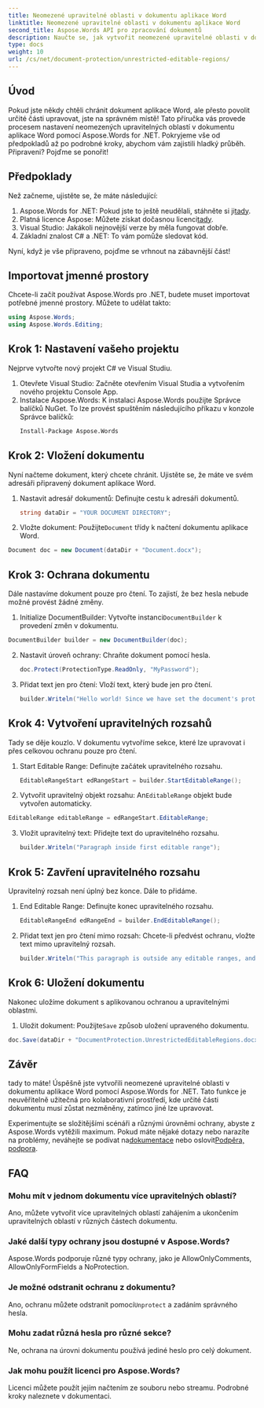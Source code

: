```yaml
---
title: Neomezené upravitelné oblasti v dokumentu aplikace Word
linktitle: Neomezené upravitelné oblasti v dokumentu aplikace Word
second_title: Aspose.Words API pro zpracování dokumentů
description: Naučte se, jak vytvořit neomezené upravitelné oblasti v dokumentu aplikace Word pomocí Aspose.Words for .NET s tímto komplexním průvodcem krok za krokem.
type: docs
weight: 10
url: /cs/net/document-protection/unrestricted-editable-regions/
---
```

## Úvod

Pokud jste někdy chtěli chránit dokument aplikace Word, ale přesto povolit určité části upravovat, jste na správném místě! Tato příručka vás provede procesem nastavení neomezených upravitelných oblastí v dokumentu aplikace Word pomocí Aspose.Words for .NET. Pokryjeme vše od předpokladů až po podrobné kroky, abychom vám zajistili hladký průběh. Připraveni? Pojďme se ponořit!

## Předpoklady

Než začneme, ujistěte se, že máte následující:

1.  Aspose.Words for .NET: Pokud jste to ještě neudělali, stáhněte si ji[tady](https://releases.aspose.com/words/net/).
2.  Platná licence Aspose: Můžete získat dočasnou licenci[tady](https://purchase.aspose.com/temporary-license/).
3. Visual Studio: Jakákoli nejnovější verze by měla fungovat dobře.
4. Základní znalost C# a .NET: To vám pomůže sledovat kód.

Nyní, když je vše připraveno, pojďme se vrhnout na zábavnější část!

## Importovat jmenné prostory

Chcete-li začít používat Aspose.Words pro .NET, budete muset importovat potřebné jmenné prostory. Můžete to udělat takto:

```csharp
using Aspose.Words;
using Aspose.Words.Editing;
```

## Krok 1: Nastavení vašeho projektu

Nejprve vytvořte nový projekt C# ve Visual Studiu.

1. Otevřete Visual Studio: Začněte otevřením Visual Studia a vytvořením nového projektu Console App.
2. Instalace Aspose.Words: K instalaci Aspose.Words použijte Správce balíčků NuGet. To lze provést spuštěním následujícího příkazu v konzole Správce balíčků:
   ```sh
   Install-Package Aspose.Words
   ```

## Krok 2: Vložení dokumentu

Nyní načteme dokument, který chcete chránit. Ujistěte se, že máte ve svém adresáři připravený dokument aplikace Word.

1. Nastavit adresář dokumentů: Definujte cestu k adresáři dokumentů.
   ```csharp
   string dataDir = "YOUR DOCUMENT DIRECTORY";
   ```
2.  Vložte dokument: Použijte`Document` třídy k načtení dokumentu aplikace Word.
   ```csharp
   Document doc = new Document(dataDir + "Document.docx");
   ```

## Krok 3: Ochrana dokumentu

Dále nastavíme dokument pouze pro čtení. To zajistí, že bez hesla nebude možné provést žádné změny.

1.  Initialize DocumentBuilder: Vytvořte instanci`DocumentBuilder` k provedení změn v dokumentu.
   ```csharp
   DocumentBuilder builder = new DocumentBuilder(doc);
   ```
2. Nastavit úroveň ochrany: Chraňte dokument pomocí hesla.
   ```csharp
   doc.Protect(ProtectionType.ReadOnly, "MyPassword");
   ```
3. Přidat text jen pro čtení: Vloží text, který bude jen pro čtení.
   ```csharp
   builder.Writeln("Hello world! Since we have set the document's protection level to read-only, we cannot edit this paragraph without the password.");
   ```

## Krok 4: Vytvoření upravitelných rozsahů

Tady se děje kouzlo. V dokumentu vytvoříme sekce, které lze upravovat i přes celkovou ochranu pouze pro čtení.

1. Start Editable Range: Definujte začátek upravitelného rozsahu.
   ```csharp
   EditableRangeStart edRangeStart = builder.StartEditableRange();
   ```
2.  Vytvořit upravitelný objekt rozsahu: An`EditableRange` objekt bude vytvořen automaticky.
   ```csharp
   EditableRange editableRange = edRangeStart.EditableRange;
   ```
3. Vložit upravitelný text: Přidejte text do upravitelného rozsahu.
   ```csharp
   builder.Writeln("Paragraph inside first editable range");
   ```

## Krok 5: Zavření upravitelného rozsahu

Upravitelný rozsah není úplný bez konce. Dále to přidáme.

1. End Editable Range: Definujte konec upravitelného rozsahu.
   ```csharp
   EditableRangeEnd edRangeEnd = builder.EndEditableRange();
   ```
2. Přidat text jen pro čtení mimo rozsah: Chcete-li předvést ochranu, vložte text mimo upravitelný rozsah.
   ```csharp
   builder.Writeln("This paragraph is outside any editable ranges, and cannot be edited.");
   ```

## Krok 6: Uložení dokumentu

Nakonec uložíme dokument s aplikovanou ochranou a upravitelnými oblastmi.

1.  Uložit dokument: Použijte`Save` způsob uložení upraveného dokumentu.
   ```csharp
   doc.Save(dataDir + "DocumentProtection.UnrestrictedEditableRegions.docx");
   ```

## Závěr

tady to máte! Úspěšně jste vytvořili neomezené upravitelné oblasti v dokumentu aplikace Word pomocí Aspose.Words for .NET. Tato funkce je neuvěřitelně užitečná pro kolaborativní prostředí, kde určité části dokumentu musí zůstat nezměněny, zatímco jiné lze upravovat. 

 Experimentujte se složitějšími scénáři a různými úrovněmi ochrany, abyste z Aspose.Words vytěžili maximum. Pokud máte nějaké dotazy nebo narazíte na problémy, neváhejte se podívat na[dokumentace](https://reference.aspose.com/words/net/) nebo oslovit[Podpěra, podpora](https://forum.aspose.com/c/words/8).

## FAQ

### Mohu mít v jednom dokumentu více upravitelných oblastí?
Ano, můžete vytvořit více upravitelných oblastí zahájením a ukončením upravitelných oblastí v různých částech dokumentu.

### Jaké další typy ochrany jsou dostupné v Aspose.Words?
Aspose.Words podporuje různé typy ochrany, jako je AllowOnlyComments, AllowOnlyFormFields a NoProtection.

### Je možné odstranit ochranu z dokumentu?
 Ano, ochranu můžete odstranit pomocí`Unprotect` a zadáním správného hesla.

### Mohu zadat různá hesla pro různé sekce?
Ne, ochrana na úrovni dokumentu používá jediné heslo pro celý dokument.

### Jak mohu použít licenci pro Aspose.Words?
Licenci můžete použít jejím načtením ze souboru nebo streamu. Podrobné kroky naleznete v dokumentaci.
